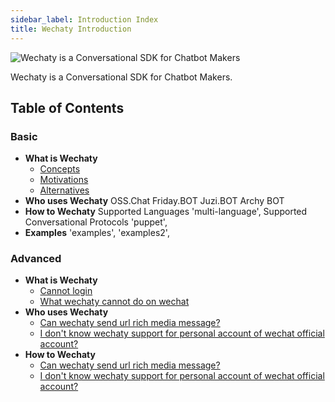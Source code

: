 ```yaml
---
sidebar_label: Introduction Index
title: Wechaty Introduction
---
```


![Wechaty is a Conversational SDK for Chatbot Makers](/img/wechaty-logo.svg)

Wechaty is a Conversational SDK for Chatbot Makers.

## Table of Contents

### Basic

- **What is Wechaty**
  - [Concepts](concepts)
  - [Motivations](motivations)
  - [Alternatives](alternatives)
- **Who uses Wechaty**
  OSS.Chat
  Friday.BOT
  Juzi.BOT
  Archy BOT
- **How to Wechaty**
  Supported Languages
      'multi-language',
  Supported Conversational Protocols
      'puppet',
- **Examples**
      'examples',
      'examples2',

### Advanced

- **What is Wechaty**
  - [Cannot login](#11-i-can-not-login-with-my-wechat-account)
  - [What wechaty cannot do on wechat](#a)
- **Who uses Wechaty**
  - [Can wechaty send url rich media message?](#b)
  - [I don't know wechaty support for personal account of wechat official account?](#c)
- **How to Wechaty**
  - [Can wechaty send url rich media message?](#b)
  - [I don't know wechaty support for personal account of wechat official account?](#c)

